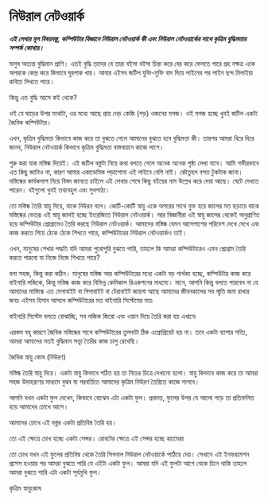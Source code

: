 # নিউরাল নেটওয়ার্ক

***এই লেখার মূল বিষয়বস্তু, কম্পিউটার বিজ্ঞানে নিউরাল নেটওয়ার্ক কী এবং নিউরাল নেটওয়ার্কের সাথে কৃত্রিম বুদ্ধিমত্তার সম্পর্ক কোথায়।***

মানুষ অত্যন্ত বুদ্ধিমান প্রাণি। এতই বুদ্ধি তাদের যে তারা বইসা বইসা চিন্তা করে বের করে ফেলতে পারে গ্রহ নক্ষত্র একে অপরকে কেন্দ্র করে কিভাবে ঘুরপাক খায়। আবার এইসব জটিল যুক্তি-মুক্তি বাদ দিয়ে লাইনের পর লাইন ছন্দ মিলাইয়া কবিতা লিখতে পারে। 

কিন্তু এত বুদ্ধি আসে কই থেকে? 

ওই যে ঘাড়ের উপর মাথাটা, ওর মধ্যে আছে প্রায় দেড় কেজি  (গড়) ওজনের মগজ। ওই মগজ হচ্ছে খুবই জটিল একটা জৈবিক কম্পিউটার। 

<!-- তো, ভনিতা তো অনেক হলো। নিউরাল নেটওয়ার্ক নিয়ে যারা জানতে আসছেন তারা হয়তো ধৈর্য্য হারায়ে ফেলতেছেন। -->

এখন, কৃত্রিম বুদ্ধিমত্তা কিভাবে কাজ করে তা বুঝতে গেলে আমাদের বুঝতে হবে বুদ্ধিমত্তা কী। তারপর আমরা ধিরে ধিরে জানব, নিউরাল নেটওয়ার্ক কিভাবে কৃত্রিম বুদ্ধিমত্তা বাস্তবায়নে কাজে লাগে। 

শুরু করা যাক মস্তিষ্ক দিয়েই। এই জটিল বস্তুটা নিয়ে কথা বলতে গেলে অনেক অনেক পৃষ্ঠা লেখা যাবে। আমি গভীরভাবে এত কিছু জানিও না, কারণ আমার একাডেমিক পড়াশোনা এই লাইনে বেশি নাই। কৌতুহল বসত টুকটাক জানা। মস্তিষ্কের কার্যকলাপ নিয়ে বিষদ জানতে চাইলে এই লেখার শেষে কিছু বইয়ের নাম উল্লেখ করে দেয়া আছে। ঘেটে দেখতে পারেন। বইগুলো খুবই তথ্যবহুল এবং সুখপাঠ্য। 

তো মস্তিষ্ক তৈরি স্নায়ু দিয়ে, যাকে নিউরন বলে। কোটি-কোটি স্নায়ু একে অপরের সাথে যুক্ত হয়ে জালের মত ছড়ায়ে থাকে মস্তিষ্কের ভেতর৷ এই স্নায়ু জালই হচ্ছে ইংরেজিতে নিউরাল নেটওয়ার্ক। আর বিজ্ঞানীরা এই স্নায়ু জালের থেকেই অনুপ্রাণিত হয়ে কম্পিউটার প্রোগ্রামেও তৈরি করছে নিউরাল নেটওয়ার্ক। আমাদের মস্তিষ্ক যেমন আসেপাশের পরিবেশ দেখে দেখে এবং কাজ করতে গিয়ে ঠেকে ঠেকে শিখতে পারে, কম্পিউটারের নিউরাল নেটওয়ার্কও তাই। 

এখন, মানুষের শেখার পদ্ধতি যদি আমরা পুরোপুরি বুঝতে পারি, তাহলে কি আমরা কম্পিউটারেও এমন প্রোগ্রাম তৈরি করতে পারবো যা নিজে নিজে শিখতে পারে? 

বলা সহজ, কিন্তু করা কঠিন। মানুষের মস্তিষ্ক আর কম্পিউটারের মধ্যে একটা বড় পার্থক্য হচ্ছে, কম্পিউটার কাজ করে বাইনারি লজিকে, কিন্তু মস্তিষ্ক কাজ করে বিভিন্ন কেমিকাল রিএকশনের মাধম্যে। মানে, আপনি কিন্তু বলতে পারবেন না যে আমাদের মাস্তিষ্কে এত মেগাবাইট বা গিগাবাইট বা টেরাবাইট জায়গা আছে আমাদের জীবনকালের সব স্মৃতি জমা রাখার জন্য৷ এইসব হিসাব আসলে কম্পিউটারের মত বাইনারি সিস্টেমের মত৷ 

বাইনারি সিস্টেম বলতে বোঝাচ্ছি, সব লজিক জিরো এবং ওয়ান দিয়ে তৈরি করা হয় এখানে৷ 

এরকম বহু কারণে জৈবিক মস্তিষ্কের সাথে কম্পিউটারের তুলনাটা ঠিক এপ্রোপ্রিয়েট হয় না। তবে একটা ব্যাপার সত্যি, আমরা আমাদের মতই বুদ্ধিমান সত্ত্বা তৈরির কাজ চালু রেখেছি। 

জৈবিক স্নায়ু কোষ (নিউরণ) 

মস্তিষ্ক তৈরি স্নায়ু দিয়ে। একটা স্নায়ু কিভাবে গঠিত হয় তা নিচের চিত্রে দেখানো হলো। স্নায়ু কিভাবে কাজ করে তা আমরা সহজ উদাহরণের মাধ্যমে বুঝব যা পরবর্তিতে আমাদের কৃত্রিম নিউরণ তৈরিতে কাজে লাগবে। 

আপনি যখন একটা ফুল দেখেন, কিভাবে বোঝেন এটা একটা ফুল। প্রথমত, ফুলের উপর যে আলো পড়ে তা প্রতিফলিত হয়ে আমাদের চোখে আসে। 

আমাদের চোখে এই বস্তুর একটা প্রতিবিম্ব তৈরি হয়। 

তো এই ক্ষেত্রে চোখ হচ্ছে একটা সেন্সর। রোবটের ক্ষেত্রে এই সেন্সর হচ্ছে ক্যামেরা৷ 

তো চোখ যখন এই ফুলের প্রতিবিম্ব থেকে তৈরি সিগনাল নিউরাল নেটওয়ার্কে পাঠিয়ে দেয়। সেখানে এই ইনফরমেশন প্রসেস হওয়ার পর আমরা বুঝতে পারি যে এইটা একটা ফুল। আমরা যদি এই ফুলটা আগে থেকে চিনে থাকি তাহলে আমরা বুঝতে পারি এটা একটা সূর্যমুখি ফুল। 

কৃত্রিম স্নায়ুকোষ


